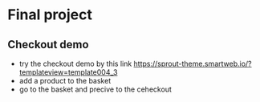 # Final project

## Checkout demo

* try the checkout demo by this link https://sprout-theme.smartweb.io/?templateview=template004_3
* add a product to the basket
* go to the basket and precive to the ceheckout
